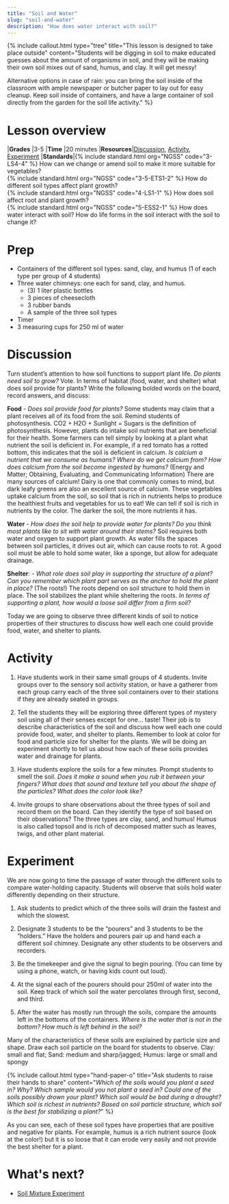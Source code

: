 ```yaml
---
title: "Soil and Water"
slug: "soil-and-water"
description: "How does water interact with soil?"
---
```


{%
include callout.html
type="tree"
title="This lesson is designed to take place outside"
content="Students will be digging in soil to make educated guesses about the amount of organisms in soil, and they will be making their own soil mixes out of sand, humus, and clay. It will get messy!

Alternative options in case of rain: you can bring the soil inside of the classroom with ample newspaper or butcher paper to lay out for easy cleanup. Keep soil inside of containers, and have a large container of soil directly from the garden for the soil life activity."
%}

# Lesson overview

|**Grades**   |3-5
|**Time**     |20 minutes
|**Resources**|[Discussion](#discussion), [Activity](#activity), [Experiment](#experiment)
|**Standards**|{% include standard.html org="NGSS" code="3-LS4-4" %} How can we change or amend soil to make it more suitable for vegetables?<br>{% include standard.html org="NGSS" code="3-5-ETS1-2" %} How do different soil types affect plant growth?<br>{% include standard.html org="NGSS" code="4-LS1-1" %} How does soil affect root and plant growth?<br>{% include standard.html org="NGSS" code="5-ESS2-1" %} How does water interact with soil? How do life forms in the soil interact with the soil to change it?

# Prep

- Containers of the different soil types: sand, clay, and humus (1 of each type per group of 4
students)
- Three water chimneys: one each for sand, clay, and humus.
  - (3) 1 liter plastic bottles
  - 3 pieces of cheesecloth
  - 3 rubber bands
  - A sample of the three soil types
- Timer
- 3 measuring cups for 250 ml of water

# Discussion

Turn student’s attention to how soil functions to support plant life. *Do plants need soil to grow?* Vote. In terms of habitat (food, water, and shelter) what does soil provide for plants? Write the following bolded words on the board, record answers, and discuss:

**Food** -  *Does soil provide food for plants?*  Some students may claim that a plant receives all of its food from the soil. Remind students of photosynthesis. CO2 + H2O + Sunlight = Sugars is the definition of photosynthesis. However, plants do intake soil nutrients that are beneficial for their health. Some farmers can tell simply by looking at a plant what nutrient the soil is deficient in. For example, if a red tomato has a rotted bottom, this indicates that the soil is deficient in calcium.  *Is calcium a nutrient that we consume as humans? Where do we get calcium from? How does calcium from the soil become ingested by humans?* (Energy and Matter; Obtaining, Evaluating, and Communicating Information) There are many sources of calcium! Dairy is one that commonly comes to mind, but dark leafy greens are also an excellent source of calcium. These vegetables uptake calcium from the soil, so soil that is rich in nutrients helps to produce the healthiest fruits and vegetables for us to eat! We can tell if soil is rich in nutrients by the color. The darker the soil, the more nutrients it has.

**Water** - *How does the soil help to provide water for plants? Do you think most plants like to sit with water around their stems?* Soil requires both water and oxygen to support plant growth. As water fills the spaces between soil particles, it drives out air, which can cause roots to rot. A good soil must be able to hold some water, like a sponge, but allow for adequate drainage.

**Shelter**: - *What role does soil play in supporting the structure of a plant? Can you remember which plant part serves as the anchor to hold the plant in place?* (The roots!)  The roots depend on soil structure to hold them in place. The soil stabilizes the plant while sheltering the roots. *In terms of supporting a plant, how would a loose soil differ from a firm soil?*

Today we are going to observe three different kinds of soil to notice properties of their structures to discuss how well each one could provide food, water, and shelter to plants.

# Activity

1. Have students work in their same small groups of 4 students. Invite groups over to the sensory soil activity station, or have a gatherer from each group carry each of the three soil containers over to their stations if they are already seated in groups.

2. Tell the students they will be exploring three different types of mystery soil using all of their senses except for one... taste! Their job is to describe characteristics of the soil and discuss how well each one could provide food, water, and shelter to plants. Remember to look at color for food and particle size for shelter for the plants. We will be doing an experiment shortly to tell us about how each of these soils provides water and drainage for plants.

3. Have students explore the soils for a few minutes. Prompt students to smell the soil. *Does it make a sound when you rub it between your fingers? What does that sound and texture tell you about the shape of the particles? What does the color look like?*

4. Invite groups to share observations about the three types of soil and record them on the board. Can they identify the type of soil based on their observations? The three types are clay, sand, and humus! Humus is also called topsoil and is rich of decomposed matter such as leaves, twigs, and other plant material.

# Experiment

We are now going to time the passage of water through the different soils to compare water-holding capacity. Students will observe that soils hold water differently depending on their structure.

1. Ask students to predict which of the three soils will drain the fastest and which the slowest.

2. Designate 3 students to be the “pourers” and 3 students to be the “holders.” Have the holders and pourers pair up and hand each a different soil chimney. Designate any other students to be observers and recorders.

3. Be the timekeeper and give the signal to begin pouring. (You can time by using a phone, watch, or having kids count out loud).

4. At the signal each of the pourers should pour 250ml of water into the soil. Keep track of which soil the water percolates through first, second, and third.

5. After the water has mostly run through the soils, compare the amounts left in the bottoms of the containers. *Where is the water that is not in the bottom? How much is left behind in the soil?*

Many of the characteristics of these soils are explained by particle size and shape. Draw each soil particle on the board for students to observe. Clay: small and flat; Sand: medium and sharp/jagged; Humus: large or small and spongy

{%
include callout.html
type="hand-paper-o"
title="Ask students to raise their hands to share"
content="*Which of the soils would you plant a seed in? Why? Which sample would you not plant a seed in? Could one of the soils possibly drown your plant? Which soil would be bad during a drought? Which soil is richest in nutrients? Based on soil particle structure, which soil is the best for stabilizing a plant?*"
%}

As you can see, each of these soil types have properties that are positive and negative for plants. For example, humus is a rich nutrient source (look at the color!) but it is so loose that it can erode very easily and not provide the best shelter for a plant.

# What's next?

* [Soil Mixture Experiment](../is-soil-alive/soil-mixture-experiment.md)

